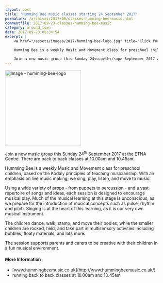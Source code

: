 ```yaml
---
layout: post
title: "Humming Bee music classes starting 24 September 2017"
permalink: /archives/2017/09/classes-humming-bee-music.html
commentfile: 2017-09-23-classes-humming-bee-music
category: around_town
date: 2017-09-23 08:34:54
excerpt: |
    <a href="/assets/images/2017/humming-bee-logo.jpg" title="Click for a larger image"><img src="/assets/images/2017/humming-bee-logo-thumb.jpg" width="150" alt="Image - humming-bee-logo"  class="right"/></a>

    Humming Bee is a weekly Music and Movement class for preschool children, based on the Kod&#225;ly principles of teaching musicianship. With an emphasis on live music making; we sing, play, listen, and move to music.

    Join a new music group this Sunday 24<sup>th</sup> September 2017 at the ETNA Centre.  There are  back to back classes at 10.00am and 10.45am.
---
```


<a href="/assets/images/2017/humming-bee-logo.jpg" title="Click for a larger image"><img src="/assets/images/2017/humming-bee-logo-thumb.jpg" width="250" alt="Image - humming-bee-logo"  class="right"/></a>

Join a new music group this Sunday 24<sup>th</sup> September 2017 at the ETNA Centre. There are back to back classes at 10.00am and 10.45am.

Humming Bee is a weekly Music and Movement class for preschool children, based on the Kodály principles of teaching musicianship. With an emphasis on live music making; we sing, play, listen, and move to music.

Using a wide variety of props - from puppets to percussion - and a vast repertoire of songs and ideas, each session is designed to encourage musical play. Much of the musical learning at this stage is unconscious, as we prepare for the introduction of musical concepts such as pulse, rhythm and pitch. Singing is at the heart of this learning, as it is our very own musical instrument.

The children dance, walk, stamp, and move their bodies; while the smaller children are rocked, held, and take part in multisensory activities including bubbles, floaty materials, and lots more.

The session supports parents and carers to be creative with their children in a fun musical environment.

#### More Information

-   [www.hummingbeemusic.co.uk](http://www.hummingbeemusic.co.uk/)
-   running back to back classes at 10.00am and 10.45am
